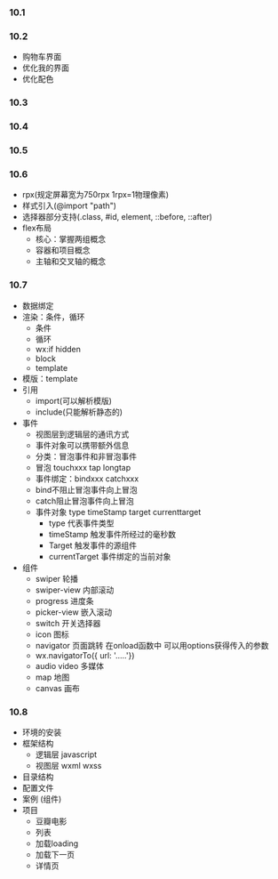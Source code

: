 ### 10.1

### 10.2 
  * 购物车界面
  * 优化我的界面
  * 优化配色

### 10.3

### 10.4

### 10.5

### 10.6
  * rpx(规定屏幕宽为750rpx  1rpx=1物理像素)
  * 样式引入(@import "path")
  * 选择器部分支持(.class, #id, element, ::before, ::after) 
  * flex布局
    * 核心：掌握两组概念
    * 容器和项目概念
    * 主轴和交叉轴的概念 

### 10.7    
  * 数据绑定
  * 渲染：条件，循环
    * 条件
    * 循环
    * wx:if  hidden
    * block
    * template 
  * 模版：template
  * 引用
    * import(可以解析模版)
    * include(只能解析静态的) 
  * 事件
    *  视图层到逻辑层的通讯方式
    *  事件对象可以携带额外信息
    *  分类：冒泡事件和非冒泡事件
    *  冒泡 touchxxx tap longtap
    *  事件绑定：bindxxx catchxxx
    *  bind不阻止冒泡事件向上冒泡
    *  catch阻止冒泡事件向上冒泡
    *  事件对象 type timeStamp target currenttarget
        * type 代表事件类型
        * timeStamp 触发事件所经过的毫秒数   
        * Target 触发事件的源组件
        * currentTarget 事件绑定的当前对象
  * 组件
    * swiper 轮播
    * swiper-view  内部滚动
    * progress 进度条  
    * picker-view 嵌入滚动
    * switch 开关选择器
    * icon 图标
    * navigator 页面跳转  在onload函数中 可以用options获得传入的参数
    * wx.navigatorTo({ url: '.....'})
    * audio video 多媒体
    * map 地图
    * canvas 画布

### 10.8
  * 环境的安装
  * 框架结构
    *  逻辑层 javascript
    *  视图层 wxml wxss
  * 目录结构
  * 配置文件
  * 案例 (组件)
  * 项目
    * 豆瓣电影
    * 列表
    * 加载loading
    * 加载下一页
    * 详情页 